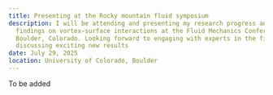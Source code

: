 ```yaml
---
title: Presenting at the Rocky mountain fluid symposium
description: I will be attending and presenting my research progress and
  findings on vortex–surface interactions at the Fluid Mechanics Conference in
  Boulder, Colorado. Looking forward to engaging with experts in the field and
  discussing exciting new results
date: July 29, 2025
location: University of Colorado, Boulder
---
```

T﻿o be added